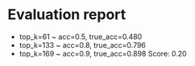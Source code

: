 # Evaluation report
+ top_k=61 ~ acc=0.5, true_acc=0.480
+ top_k=133 ~ acc=0.8, true_acc=0.796
+ top_k=169 ~ acc=0.9, true_acc=0.898
Score: 0.20